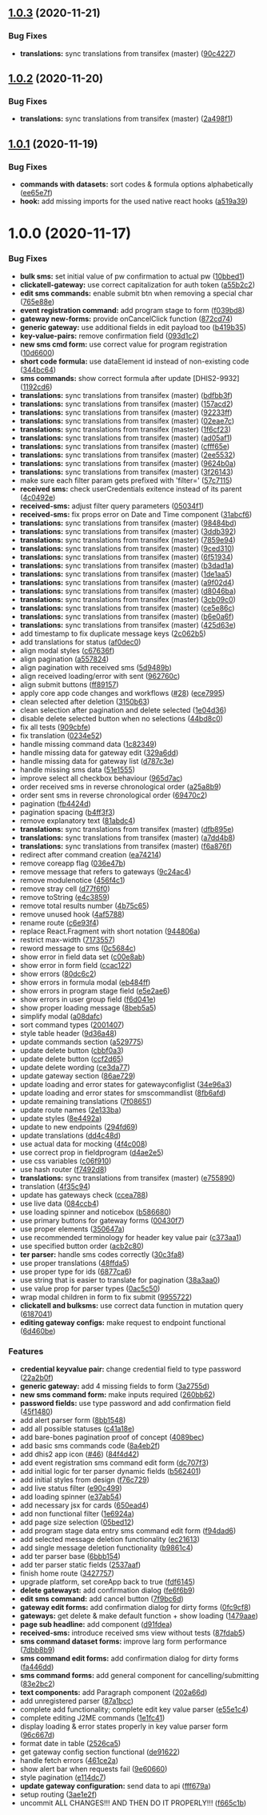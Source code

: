## [1.0.3](https://github.com/dhis2/sms-configuration-app/compare/v1.0.2...v1.0.3) (2020-11-21)


### Bug Fixes

* **translations:** sync translations from transifex (master) ([90c4227](https://github.com/dhis2/sms-configuration-app/commit/90c4227394ae820c7e6f0a85c4137873dbc41992))

## [1.0.2](https://github.com/dhis2/sms-configuration-app/compare/v1.0.1...v1.0.2) (2020-11-20)


### Bug Fixes

* **translations:** sync translations from transifex (master) ([2a498f1](https://github.com/dhis2/sms-configuration-app/commit/2a498f1c5e7820cef28397c14c49bf4c5f9e6ecb))

## [1.0.1](https://github.com/dhis2/sms-configuration-app/compare/v1.0.0...v1.0.1) (2020-11-19)


### Bug Fixes

* **commands with datasets:** sort codes & formula options alphabetically ([ee65e7f](https://github.com/dhis2/sms-configuration-app/commit/ee65e7f09c9f4741789f5717976cad0914d785d2))
* **hook:** add missing imports for the used native react hooks ([a519a39](https://github.com/dhis2/sms-configuration-app/commit/a519a399ac1b484026aaabd3081d2348ca8899da))

# 1.0.0 (2020-11-17)


### Bug Fixes

* **bulk sms:** set initial value of pw confirmation to actual pw ([10bbed1](https://github.com/dhis2/sms-configuration-app/commit/10bbed1b9c3dc007c0aab8a2e44014f5fe2fa0c0))
* **clickatell-gateway:** use correct capitalization for auth token ([a55b2c2](https://github.com/dhis2/sms-configuration-app/commit/a55b2c2f6b60827ad90db397f47b4dcd618930e8))
* **edit sms commands:** enable submit btn when removing a special char ([765e88e](https://github.com/dhis2/sms-configuration-app/commit/765e88e244a93e7c33201ceb9846c9d4982264e4))
* **event registration command:** add program stage to form ([f039bd8](https://github.com/dhis2/sms-configuration-app/commit/f039bd8006f18ce3e8bdd2255cc2accddea85a82))
* **gateway new-forms:** provide onCancelClick function ([872cd74](https://github.com/dhis2/sms-configuration-app/commit/872cd74576dc29b998fdbce2069137cc01c38b05))
* **generic gateway:** use additional fields in edit payload too ([b419b35](https://github.com/dhis2/sms-configuration-app/commit/b419b355c150b379cdcbd21e48f20d43be903cf6))
* **key-value-pairs:** remove confirmation field ([093d1c2](https://github.com/dhis2/sms-configuration-app/commit/093d1c27c00323fcb8acba9236acf9295e7d4aa2))
* **new sms cmd form:** use correct value for program registration ([10d6600](https://github.com/dhis2/sms-configuration-app/commit/10d66004393826895a89b9d29403a9bbb0fad081))
* **short code formula:** use dataElement id instead of non-existing code ([344bc64](https://github.com/dhis2/sms-configuration-app/commit/344bc64db4a981d74b42ce368eaf2cf189974d47))
* **sms commands:** show correct formula after update [DHIS2-9932] ([1192cd6](https://github.com/dhis2/sms-configuration-app/commit/1192cd6ea851fa521555ccf8833b44ca2818f001))
* **translations:** sync translations from transifex (master) ([bdfbb3f](https://github.com/dhis2/sms-configuration-app/commit/bdfbb3fffd6273d622ffb951e381b0264c1c6c46))
* **translations:** sync translations from transifex (master) ([157acd2](https://github.com/dhis2/sms-configuration-app/commit/157acd2fd9b2bdceb6fa734bee85b8ebf06b1ddc))
* **translations:** sync translations from transifex (master) ([92233ff](https://github.com/dhis2/sms-configuration-app/commit/92233ffef4017534583a194a7605b8a325ce1520))
* **translations:** sync translations from transifex (master) ([02eae7c](https://github.com/dhis2/sms-configuration-app/commit/02eae7c717bb82565fd26ee9215ec88c6956d212))
* **translations:** sync translations from transifex (master) ([1f6cf23](https://github.com/dhis2/sms-configuration-app/commit/1f6cf2392cff0786e511a6d2d598cad276bde210))
* **translations:** sync translations from transifex (master) ([ad05af1](https://github.com/dhis2/sms-configuration-app/commit/ad05af1ea3fb3920288a1300b415bc7a4b83ea84))
* **translations:** sync translations from transifex (master) ([cfff65e](https://github.com/dhis2/sms-configuration-app/commit/cfff65e392a24f5f7f657ab9b7294732247fe18d))
* **translations:** sync translations from transifex (master) ([2ee5532](https://github.com/dhis2/sms-configuration-app/commit/2ee55329b6cb94cbcd117456c7d6c2a38384d58a))
* **translations:** sync translations from transifex (master) ([9624b0a](https://github.com/dhis2/sms-configuration-app/commit/9624b0ade03ecd4c9ec44c95e7b21ccd1081200a))
* **translations:** sync translations from transifex (master) ([3f26143](https://github.com/dhis2/sms-configuration-app/commit/3f26143defa60440d0f590aacee9ba54136f1aa1))
* make sure each filter param gets prefixed with 'filter=' ([57c7115](https://github.com/dhis2/sms-configuration-app/commit/57c7115396ed4cfbbe1b5e2ebbf2d1e86d89fae8))
* **received sms:** check userCredentials exitence instead of its parent ([4c0492e](https://github.com/dhis2/sms-configuration-app/commit/4c0492e58e2eb446c0adb2acfae3f9cff19344eb))
* **received-sms:** adjust filter query parameters ([05034f1](https://github.com/dhis2/sms-configuration-app/commit/05034f1d67e5110d5057870248fb16067fa4d884))
* **received-sms:** fix props error on Date and Time component ([31abcf6](https://github.com/dhis2/sms-configuration-app/commit/31abcf66b6b55284bb3d238dc652572668c1c914))
* **translations:** sync translations from transifex (master) ([98484bd](https://github.com/dhis2/sms-configuration-app/commit/98484bdd973a610d8eb0538e0552b756a8847c53))
* **translations:** sync translations from transifex (master) ([3ddb392](https://github.com/dhis2/sms-configuration-app/commit/3ddb3924f692fafc15b8d111e45f905ed0278df6))
* **translations:** sync translations from transifex (master) ([7859e94](https://github.com/dhis2/sms-configuration-app/commit/7859e94536c4b93a45cc37bd63b1b34694b8cfe0))
* **translations:** sync translations from transifex (master) ([9ced310](https://github.com/dhis2/sms-configuration-app/commit/9ced31070382ef32e9a683509776ef234d50a4a6))
* **translations:** sync translations from transifex (master) ([6f51934](https://github.com/dhis2/sms-configuration-app/commit/6f519347f41a85c83068a00d5bee19a4a69f5579))
* **translations:** sync translations from transifex (master) ([b3dad1a](https://github.com/dhis2/sms-configuration-app/commit/b3dad1a403cb7549cdf6df5950109995bf0a1440))
* **translations:** sync translations from transifex (master) ([1de1aa5](https://github.com/dhis2/sms-configuration-app/commit/1de1aa5f9737f4e073d66fb5444559a75364d6ac))
* **translations:** sync translations from transifex (master) ([a9f02d4](https://github.com/dhis2/sms-configuration-app/commit/a9f02d4eb30dfca2db7e80190ffa47bcfba524c1))
* **translations:** sync translations from transifex (master) ([d8046ba](https://github.com/dhis2/sms-configuration-app/commit/d8046ba90edd577d8d66dd6407e9e0b3577d74f4))
* **translations:** sync translations from transifex (master) ([3cb09c0](https://github.com/dhis2/sms-configuration-app/commit/3cb09c0f871cfc8403c2b40332af54873082f5ee))
* **translations:** sync translations from transifex (master) ([ce5e86c](https://github.com/dhis2/sms-configuration-app/commit/ce5e86c8211cd9ad04f3ad0fbb4650e5d750345c))
* **translations:** sync translations from transifex (master) ([b6e0a6f](https://github.com/dhis2/sms-configuration-app/commit/b6e0a6f82436a878c30ebdcde2c31bba3b8548bf))
* **translations:** sync translations from transifex (master) ([425d63e](https://github.com/dhis2/sms-configuration-app/commit/425d63e8d704d630e124a95dba49863d03194203))
* add timestamp to fix duplicate message keys ([2c062b5](https://github.com/dhis2/sms-configuration-app/commit/2c062b5b4684dae69f11202763015e9ce6c1104f))
* add translations for status ([af0dec0](https://github.com/dhis2/sms-configuration-app/commit/af0dec06b97190fee0e5e7ddaf48382fa566d9f9))
* align modal styles ([c67636f](https://github.com/dhis2/sms-configuration-app/commit/c67636f5196c87f75090da3aa2c02a698e3e66a9))
* align pagination ([a557824](https://github.com/dhis2/sms-configuration-app/commit/a557824a5f4c6df0a284844bbc8f66ebd3d790ff))
* align pagination with received sms ([5d9489b](https://github.com/dhis2/sms-configuration-app/commit/5d9489b32c2a2f7c87706d17c25556fcbd393a1b))
* align received loading/error with sent ([962760c](https://github.com/dhis2/sms-configuration-app/commit/962760c0ea7013cc9dfbeec015f47ede209f705a))
* align submit buttons ([ff89157](https://github.com/dhis2/sms-configuration-app/commit/ff89157c08e1a428679d7ab93ee43c85a665219b))
* apply core app code changes and workflows ([#28](https://github.com/dhis2/sms-configuration-app/issues/28)) ([ece7995](https://github.com/dhis2/sms-configuration-app/commit/ece7995c7ddf16293a6647d3f7e7a011b6d3fe55))
* clean selected after deletion ([3150b63](https://github.com/dhis2/sms-configuration-app/commit/3150b6358c6ab42c744912a76a473a674bce0bbf))
* clean selection after pagination and delete selected ([1e04d36](https://github.com/dhis2/sms-configuration-app/commit/1e04d36b79b92b1a734130b0f3574b6cf51b7de2))
* disable delete selected button when no selections ([44bd8c0](https://github.com/dhis2/sms-configuration-app/commit/44bd8c0436719b91b6e01657479b15e6538698c5))
* fix all tests ([909cbfe](https://github.com/dhis2/sms-configuration-app/commit/909cbfeb199e33d9935eca45cde38db08e232f69))
* fix translation ([0234e52](https://github.com/dhis2/sms-configuration-app/commit/0234e52028ab3cba73232842ac5b329d5db3f31e))
* handle missing command data ([1c82349](https://github.com/dhis2/sms-configuration-app/commit/1c82349a8557ed50587332d138d5d1189c45767a))
* handle missing data for gateway edit ([329a6dd](https://github.com/dhis2/sms-configuration-app/commit/329a6ddcd5b48111ced1e4f7a2649c9ad75cdb47))
* handle missing data for gateway list ([d787c3e](https://github.com/dhis2/sms-configuration-app/commit/d787c3ee8bbfb91e5511188f4797a9725be49c89))
* handle missing sms data ([51e1555](https://github.com/dhis2/sms-configuration-app/commit/51e15559349a9d37c5f0af66e38da4fcbc9b31de))
* improve select all checkbox behaviour ([965d7ac](https://github.com/dhis2/sms-configuration-app/commit/965d7acb4caf2c9ab39f543398c6787e6148f317))
* order received sms in reverse chronological order ([a25a8b9](https://github.com/dhis2/sms-configuration-app/commit/a25a8b9f6e7d7f65ad4773c1281aa97310a72401))
* order sent sms in reverse chronological order ([69470c2](https://github.com/dhis2/sms-configuration-app/commit/69470c272cfab447284e74c31bd76a66993ccf89))
* pagination ([fb4424d](https://github.com/dhis2/sms-configuration-app/commit/fb4424d62d122a489b748ac8e5232d81e64178ad))
* pagination spacing ([b4ff3f3](https://github.com/dhis2/sms-configuration-app/commit/b4ff3f3ec445b1152b25d2a66f3833d5c3a77079))
* remove explanatory text ([81abdc4](https://github.com/dhis2/sms-configuration-app/commit/81abdc4475e1695ffc95e954fa11c2a90b9ae4b6))
* **translations:** sync translations from transifex (master) ([dfb895e](https://github.com/dhis2/sms-configuration-app/commit/dfb895e3b0ab1d61903d6b271fe8612d4141779f))
* **translations:** sync translations from transifex (master) ([a7dd4b8](https://github.com/dhis2/sms-configuration-app/commit/a7dd4b8e185dfa9ceb1ca6fb5412b59491633d1c))
* **translations:** sync translations from transifex (master) ([f6a876f](https://github.com/dhis2/sms-configuration-app/commit/f6a876f362e5c0490d7a92c649133f424588b369))
* redirect after command creation ([ea74214](https://github.com/dhis2/sms-configuration-app/commit/ea742149f3181d25e9b28f10efc3b25f3e026826))
* remove coreapp flag ([036e47b](https://github.com/dhis2/sms-configuration-app/commit/036e47b70218313c4d2fd345e23fa3072d08c665))
* remove message that refers to gateways ([9c24ac4](https://github.com/dhis2/sms-configuration-app/commit/9c24ac46d1a622f0092cbe21e4227a0a852479ce))
* remove modulenotice ([456f4c1](https://github.com/dhis2/sms-configuration-app/commit/456f4c1bf0b971eb40387899a7a3b0b820de70a2))
* remove stray cell ([d77f6f0](https://github.com/dhis2/sms-configuration-app/commit/d77f6f0524397ebd19d06be3e42c6b5026301cf9))
* remove toString ([e4c3859](https://github.com/dhis2/sms-configuration-app/commit/e4c3859fb8e14d5832835d0035c51c375e17f94e))
* remove total results number ([4b75c65](https://github.com/dhis2/sms-configuration-app/commit/4b75c65d82fa1ae33b7ebe7903911848231ea226))
* remove unused hook ([4af5788](https://github.com/dhis2/sms-configuration-app/commit/4af578817c3fc5e73daaf4755af51725a5380b74))
* rename route ([c6e93f4](https://github.com/dhis2/sms-configuration-app/commit/c6e93f4ba41dba451d7cd7916b97c05db634ea48))
* replace React.Fragment with short notation ([944806a](https://github.com/dhis2/sms-configuration-app/commit/944806afc9e78ce36deca5c61f5a1010667273c7))
* restrict max-width ([7173557](https://github.com/dhis2/sms-configuration-app/commit/7173557a9c8a2518f68d313fe25092824e6f61c8))
* reword message to sms ([0c5684c](https://github.com/dhis2/sms-configuration-app/commit/0c5684c9dd40399789e6fae33e56fd71f387a596))
* show error in field data set ([c00e8ab](https://github.com/dhis2/sms-configuration-app/commit/c00e8abf14f1087a6f3c1ed47965b9d10130a236))
* show error in form field ([ccac122](https://github.com/dhis2/sms-configuration-app/commit/ccac122b85f18116b0131b38ae8c382a6d10d68b))
* show errors ([80dc6c2](https://github.com/dhis2/sms-configuration-app/commit/80dc6c2a45ef7469db91da0fe9912f1c303bbb35))
* show errors in formula modal ([eb484ff](https://github.com/dhis2/sms-configuration-app/commit/eb484ff0b250609bea0edeb737f968c8fa140bb3))
* show errors in program stage field ([e5e2ae6](https://github.com/dhis2/sms-configuration-app/commit/e5e2ae6036bb5d710a6d7024b061bf3b4bf70f32))
* show errors in user group field ([f6d041e](https://github.com/dhis2/sms-configuration-app/commit/f6d041e3f0ef350c66076d81ca2a8c4f13e4f1e5))
* show proper loading message ([8beb5a5](https://github.com/dhis2/sms-configuration-app/commit/8beb5a58709a9d8432b7c29e045c0e5a80b130cc))
* simplify modal ([a08dafc](https://github.com/dhis2/sms-configuration-app/commit/a08dafc8c00691f668477835aa53852df70ce0c4))
* sort command types ([2001407](https://github.com/dhis2/sms-configuration-app/commit/20014070951b8ca45f3a65fc8aafc77cfb722115))
* style table header ([9d36a48](https://github.com/dhis2/sms-configuration-app/commit/9d36a48b8d65a5550197f2b2bb42a702fc000b47))
* update commands section ([a529775](https://github.com/dhis2/sms-configuration-app/commit/a529775d0f2675d29d1104981e3f31579e971bae))
* update delete button ([cbbf0a3](https://github.com/dhis2/sms-configuration-app/commit/cbbf0a3855a81310d699abbbe30e5aa0751aae11))
* update delete button ([ccf2d65](https://github.com/dhis2/sms-configuration-app/commit/ccf2d65ed5600d233809bf82d103b4f64cfb9e7e))
* update delete wording ([ce3da77](https://github.com/dhis2/sms-configuration-app/commit/ce3da775f67672906fd25380c0376d42e8d9c0be))
* update gateway section ([86ae729](https://github.com/dhis2/sms-configuration-app/commit/86ae729a7bab898378df18ef33b6d4af70c86197))
* update loading and error states for gatewayconfiglist ([34e96a3](https://github.com/dhis2/sms-configuration-app/commit/34e96a38f738f2328d68939e9d8f6c27a08003ef))
* update loading and error states for smscommandlist ([8fb6afd](https://github.com/dhis2/sms-configuration-app/commit/8fb6afd6289d7ccec7cf818e7ffda7cd69d24e2d))
* update remaining translations ([7f08651](https://github.com/dhis2/sms-configuration-app/commit/7f08651d563c95c61c7b4875b849a7bdbff530d5))
* update route names ([2e133ba](https://github.com/dhis2/sms-configuration-app/commit/2e133ba25afc4531b68d7c0cafa30c84cde138ac))
* update styles ([8e4492a](https://github.com/dhis2/sms-configuration-app/commit/8e4492a395e4bb2c9320790c5753a552039269a7))
* update to new endpoints ([294fd69](https://github.com/dhis2/sms-configuration-app/commit/294fd69a0a0ba80d11d24d69cc4ff85784c0ea51))
* update translations ([dd4c48d](https://github.com/dhis2/sms-configuration-app/commit/dd4c48dc425f7c5ea811005e4d880285b272065e))
* use actual data for mocking ([4f4c008](https://github.com/dhis2/sms-configuration-app/commit/4f4c0084febbed6bea7b2f5d36e58ddaf6004396))
* use correct prop in fieldprogram ([d4ae2e5](https://github.com/dhis2/sms-configuration-app/commit/d4ae2e5d8920c1ba59e6ea2717622a92e7662c05))
* use css variables ([c06f910](https://github.com/dhis2/sms-configuration-app/commit/c06f9103a0fba1daac3c7efe7a5241108d9fee21))
* use hash router ([f7492d8](https://github.com/dhis2/sms-configuration-app/commit/f7492d826e533cd51c80963e003c7e1ef15c43f1))
* **translations:** sync translations from transifex (master) ([e755890](https://github.com/dhis2/sms-configuration-app/commit/e755890c9c2937492a8285c71193db30b92f8b16))
* translation ([4f35c94](https://github.com/dhis2/sms-configuration-app/commit/4f35c94e0f377930d47c1eeb1067828635a7c299))
* update has gateways check ([ccea788](https://github.com/dhis2/sms-configuration-app/commit/ccea788991c59cd60f3300e5dfc9d9c0b2d82a70))
* use live data ([084ccb4](https://github.com/dhis2/sms-configuration-app/commit/084ccb4b8ad5169a5e182b9c11b3389b6a3f17f8))
* use loading spinner and noticebox ([b586680](https://github.com/dhis2/sms-configuration-app/commit/b58668035bb83f68201ad8c3b87aedb8f922e5ff))
* use primary buttons for gateway forms ([00430f7](https://github.com/dhis2/sms-configuration-app/commit/00430f7f58eb93d184bb3d3d9df9899de54228a9))
* use proper elements ([350647a](https://github.com/dhis2/sms-configuration-app/commit/350647a567c4014f7db5f864c7ad972441644ca1))
* use recommended terminology for header key value pair ([c373aa1](https://github.com/dhis2/sms-configuration-app/commit/c373aa19d008f1cf4feb6475d109972dea98b10c))
* use specified button order ([acb2c80](https://github.com/dhis2/sms-configuration-app/commit/acb2c80846e77e20e4d538ec1d18d4aa464bb13d))
* **ter parser:** handle sms codes correctly ([30c3fa8](https://github.com/dhis2/sms-configuration-app/commit/30c3fa86859f5a5d000b2ce8255e37eebc4d2c63))
* use proper translations ([48ffda5](https://github.com/dhis2/sms-configuration-app/commit/48ffda5f75626785803d42a96b88b11e4384d7c4))
* use proper type for ids ([6877ca6](https://github.com/dhis2/sms-configuration-app/commit/6877ca63c55ee597534aabd8bfbe5a17e25d25f8))
* use string that is easier to translate for pagination ([38a3aa0](https://github.com/dhis2/sms-configuration-app/commit/38a3aa07a90d120781b3e426458c301d06ea64d5))
* use value prop for parser types ([0ac5c50](https://github.com/dhis2/sms-configuration-app/commit/0ac5c500b2a149e2c339f75ab6e197bb79b7890b))
* wrap modal children in form to fix submit ([9955722](https://github.com/dhis2/sms-configuration-app/commit/9955722e1d1dd89cfd4a8f615d321ca32e45f42c))
* **clickatell and bulksms:** use correct data function in mutation query ([6187041](https://github.com/dhis2/sms-configuration-app/commit/6187041f330943f80efcbec3bd6f41bc59770184))
* **editing gateway configs:** make request to endpoint functional ([6d460be](https://github.com/dhis2/sms-configuration-app/commit/6d460be89f0b56759050104a9d1ce986b857a301))


### Features

* **credential keyvalue pair:** change credential field to type password ([22a2b0f](https://github.com/dhis2/sms-configuration-app/commit/22a2b0feb1f16dbc16c5a59bbd3fc179cc91794a))
* **generic gateway:** add 4 missing fields to form ([3a2755d](https://github.com/dhis2/sms-configuration-app/commit/3a2755ddaafea44164743ca7408afd626ddba47d))
* **new sms command form:** make inputs required ([260bb62](https://github.com/dhis2/sms-configuration-app/commit/260bb621fc68c2575a2ceb62e3001bb887e1a1b4))
* **password fields:** use type password and add confirmation field ([45f1480](https://github.com/dhis2/sms-configuration-app/commit/45f1480df7c8d19aa48b5cf9b4f6549878029d7e))
* add alert parser form ([8bb1548](https://github.com/dhis2/sms-configuration-app/commit/8bb1548c666f347df074627ba02221f2f41dd11d))
* add all possible statuses ([c41a18e](https://github.com/dhis2/sms-configuration-app/commit/c41a18e9d7919451dbaf65e0cb75b1e458f06c01))
* add bare-bones pagination proof of concept ([4089bec](https://github.com/dhis2/sms-configuration-app/commit/4089beca2bb2a9fef3e7bd29ee0fa30e7f4b7aa7))
* add basic sms commands code ([8a4eb2f](https://github.com/dhis2/sms-configuration-app/commit/8a4eb2fe7162e0a724c0259235022e7ab168022b))
* add dhis2 app icon ([#46](https://github.com/dhis2/sms-configuration-app/issues/46)) ([84f4d42](https://github.com/dhis2/sms-configuration-app/commit/84f4d421ef5ef564fdf825bc0775578b9ef0a1c8))
* add event registration sms command edit form ([dc707f3](https://github.com/dhis2/sms-configuration-app/commit/dc707f3e15673c3b2b517435c13cb7e9a5bee361))
* add initial logic for ter parser dynamic fields ([b562401](https://github.com/dhis2/sms-configuration-app/commit/b562401c13d20c0dcd4e9a865a6b5a1940ad26e3))
* add initial styles from design ([f76c729](https://github.com/dhis2/sms-configuration-app/commit/f76c729e942215b6b30f35d2fe726944192bdd87))
* add live status filter ([e90c499](https://github.com/dhis2/sms-configuration-app/commit/e90c499f8f16d7d867aafab5303784ee90aacef1))
* add loading spinner ([e37ab54](https://github.com/dhis2/sms-configuration-app/commit/e37ab546d2ddd8be3ecd8c73f89ac546d5f180b0))
* add necessary jsx for cards ([650ead4](https://github.com/dhis2/sms-configuration-app/commit/650ead4ee0a8de9cf4d62a795fe59e697bdde4bc))
* add non functional filter ([1e6924a](https://github.com/dhis2/sms-configuration-app/commit/1e6924a9001ff4caa4bf581e489d2a339b699546))
* add page size selection ([05bed12](https://github.com/dhis2/sms-configuration-app/commit/05bed12ee5421ea260db79faa341316061adb3a1))
* add program stage data entry sms command edit form ([f94dad6](https://github.com/dhis2/sms-configuration-app/commit/f94dad69d7726eb0213cd1e29f0caaacda7ac505))
* add selected message deletion functionality ([ec21613](https://github.com/dhis2/sms-configuration-app/commit/ec216139a02f98019faf216d6602418cff7d71ef))
* add single message deletion functionality ([b9861c4](https://github.com/dhis2/sms-configuration-app/commit/b9861c40e113f98e72a14124caf4404a61ef18c6))
* add ter parser base ([6bbb154](https://github.com/dhis2/sms-configuration-app/commit/6bbb154dcff6ccd971b40bf07a4f642465f93451))
* add ter parser static fields ([2537aaf](https://github.com/dhis2/sms-configuration-app/commit/2537aaf39b5d6e08cdf577fac9c3db2797d4387d))
* finish home route ([3427757](https://github.com/dhis2/sms-configuration-app/commit/34277578623ba7ef583437e30b9d98b05a5f8924))
* upgrade platform, set coreApp back to true ([fdf6145](https://github.com/dhis2/sms-configuration-app/commit/fdf614553b4223412945c79386a12aa910edbd69))
* **delete gatewayst:** add confirmation dialog ([fe6f6b9](https://github.com/dhis2/sms-configuration-app/commit/fe6f6b9811ee8503488f373b7cffc3de922dd8d1))
* **edit sms command:** add cancel button ([7f9bc6d](https://github.com/dhis2/sms-configuration-app/commit/7f9bc6df4a131198dd75117cc68f4f1df21c9916))
* **gateway edit forms:** add confirmation dialog for dirty forms ([0fc9cf8](https://github.com/dhis2/sms-configuration-app/commit/0fc9cf88aa812fd6e6e1af9fef1374f6c47c381c))
* **gateways:** get delete & make default function + show loading ([1479aae](https://github.com/dhis2/sms-configuration-app/commit/1479aaecedf679e5d478e53b63c7fc00758c921e))
* **page sub headline:** add component ([d91fdea](https://github.com/dhis2/sms-configuration-app/commit/d91fdea0e3e94ea523f735030e75d578f9e9e5b2))
* **received-sms:** introduce received sms view without tests ([87fdab5](https://github.com/dhis2/sms-configuration-app/commit/87fdab54432d57ad2e623aaaacb5fd6d2cb7247e))
* **sms command dataset forms:** improve larg form performance ([7dbb8b9](https://github.com/dhis2/sms-configuration-app/commit/7dbb8b90f9512a83bd0b1f82222f091aa0834def))
* **sms command edit forms:** add confirmation dialog for dirty forms ([fa446dd](https://github.com/dhis2/sms-configuration-app/commit/fa446ddacb47cc9f207aa9c3cd0035f3bacc5d33))
* **sms command forms:** add general component for cancelling/submitting ([83e2bc2](https://github.com/dhis2/sms-configuration-app/commit/83e2bc22d6d4fb77f28cfc8b18cda44e1c0a9610))
* **text components:** add Paragraph component ([202a66d](https://github.com/dhis2/sms-configuration-app/commit/202a66dc796989f3a95ebac566a90dbbd59c8cc2))
* add unregistered parser ([87a1bcc](https://github.com/dhis2/sms-configuration-app/commit/87a1bcc866a92fcd1a9b92d8bfdfd0a0b0f30187))
* complete add functionality; complete edit key value parser ([e55e1c4](https://github.com/dhis2/sms-configuration-app/commit/e55e1c44d6633b2ec2ce12ce788aca4502a8b909))
* complete editing J2ME commands ([1e1fc41](https://github.com/dhis2/sms-configuration-app/commit/1e1fc41ba75a94e4692fe6cfce7e1c710a1e0133))
* display loading & error states properly in key value parser form ([96c667d](https://github.com/dhis2/sms-configuration-app/commit/96c667ddf5f7a6fc6cee731731642194320a0669))
* format date in table ([2526ca5](https://github.com/dhis2/sms-configuration-app/commit/2526ca5d56b3e1070f5ad0c6136a91104b0c91d8))
* get gateway config section functional ([de91622](https://github.com/dhis2/sms-configuration-app/commit/de91622fad45139b70356afaf452c4dcc4678558))
* handle fetch errors ([461ce2a](https://github.com/dhis2/sms-configuration-app/commit/461ce2a358421300b1e0e0f7f1fd65de5a3ed758))
* show alert bar when requests fail ([9e60660](https://github.com/dhis2/sms-configuration-app/commit/9e60660dd40f4c26c334c900e09a3f2d1b44f2ea))
* style pagination ([e114dc7](https://github.com/dhis2/sms-configuration-app/commit/e114dc72a17b84d1779499e22c28cb7e055f5ff0))
* **update gateway configuration:** send data to api ([fff679a](https://github.com/dhis2/sms-configuration-app/commit/fff679a9cdd64dbf8dd4c06ce77177b952d487b3))
* setup routing ([3ae1e2f](https://github.com/dhis2/sms-configuration-app/commit/3ae1e2f8a5027dc32d7215e7cab49f0d61e57619))
* uncommit ALL CHANGES!!! AND THEN DO IT PROPERLY!!! ([f665c1b](https://github.com/dhis2/sms-configuration-app/commit/f665c1bfab9ed3263606d2d3debbe7909c900471))

